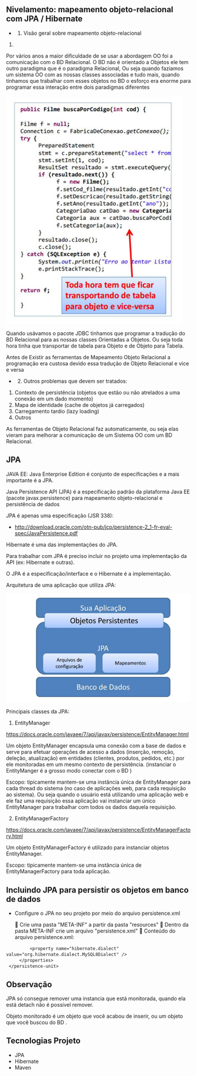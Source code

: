 ## Nivelamento: mapeamento objeto-relacional com JPA / Hibernate 

- 1) Visão geral sobre mapeamento objeto-relacional
1) 
Por vários anos a maior dificuldade de se usar a abordagem OO foi a comunicação com o BD Relacional.
O BD não é orientado a Objetos ele tem outro paradigma que é o paradigma Relacional, Ou seja quando faziamos
um sistema OO com as nossas classes associadas e tudo mais, quando tínhamos que trabalhar com esses objetos
no BD o esforço era enorme para programar essa interação entre dois paradigmas diferentes

![](.Readme_images/3d65032f.png)

Quando usávamos o pacote JDBC tinhamos que programar a tradução do BD Relacional para as nossas classes Orientadas a Objetos.
Ou seja toda hora tinha que transportar de tabela para Objeto e de Objeto para Tabela.

Antes de Existir as ferramentas de Mapeamento Objeto Relacional a programação era custosa devido essa tradução de Objeto Relacional
e vice e versa

- 2) Outros problemas que devem ser tratados:
1) Contexto de persistência (objetos que estão ou não atrelados a uma conexão em um dado momento)
2) Mapa de identidade (cache de objetos já carregados)
3) Carregamento tardio (lazy loading)
4) Outros 

As ferramentas de Objeto Relacional faz automaticamente, ou seja elas vieram para melhorar a comunicação de um Sistema OO
com um BD Relacional.

##  JPA


JAVA EE: Java Enterprise Edition é conjunto de especificações e a mais importante é a JPA.

Java Persistence API (JPA) é a especificação padrão da plataforma Java EE (pacote javax.persistence) para
mapeamento objeto-relacional e persistência de dados

JPA é apenas uma especificação (JSR 338):

- http://download.oracle.com/otn-pub/jcp/persistence-2_1-fr-eval-spec/JavaPersistence.pdf

Hibernate é uma das implementações do JPA.

Para trabalhar com JPA é preciso incluir no projeto uma implementação da API (ex: Hibernate e outras).

O JPA é a especificação/interface e o Hibernate é a implementação.

Arquitetura de uma aplicação que utiliza JPA: 

![](.Readme_images/a8caf43f.png)



Principais classes da JPA:

1) EntityManager

https://docs.oracle.com/javaee/7/api/javax/persistence/EntityManager.html

Um objeto EntityManager encapsula uma conexão com a base de dados e serve para efetuar operações de
acesso a dados (inserção, remoção, deleção, atualização) em entidades (clientes, produtos, pedidos, etc.)
por ele monitoradas em um mesmo contexto de persistência. 
(instanciar o EntityManger é a grosso modo conectar com o BD  )

Escopo: tipicamente mantem-se uma instância única de EntityManager para cada thread do sistema (no caso
de aplicações web, para cada requisição ao sistema). Ou seja quando o usuário está utilizando uma aplicação web
e ele faz uma requisição essa aplicação vai instanciar um único EntityManager para trabalhar com todos os dados
daquela requisição.


2) EntityManagerFactory 


https://docs.oracle.com/javaee/7/api/javax/persistence/EntityManagerFactory.html

Um objeto EntityManagerFactory é utilizado para instanciar objetos EntityManager.

Escopo: tipicamente mantem-se uma instância única de EntityManagerFactory para toda aplicação.


## Incluindo JPA para persistir os objetos em banco de dados


-  Configure o JPA no seu projeto por meio do arquivo persistence.xml

     Crie uma pasta "META-INF" a partir da pasta "resources"
     Dentro da pasta META-INF crie um arquivo "persistence.xml"
     Conteúdo do arquivo persistence.xml:

<?xml version="1.0" encoding="UTF-8"?>
<persistence xmlns="http://xmlns.jcp.org/xml/ns/persistence"
xmlns:xsi="http://www.w3.org/2001/XMLSchema-instance"
xsi:schemaLocation="http://xmlns.jcp.org/xml/ns/persistence
http://xmlns.jcp.org/xml/ns/persistence/persistence_2_1.xsd" version="2.1">
    <persistence-unit name="exemplo-jpa" transaction-type="RESOURCE_LOCAL">
        <properties>
            <property name="javax.persistence.jdbc.url"
            value="jdbc:mysql://localhost:3306/aulajpa?useSSL=FALSE&amp;serverTimezone=UTC" />
            <property name="javax.persistence.jdbc.driver" value="com.mysql.jdbc.Driver" />
            <property name="javax.persistence.jdbc.user" value="root" />
            <property name="javax.persistence.jdbc.password" value="" />
            <property name="hibernate.hbm2ddl.auto" value="update" />
            
             <property name="hibernate.dialect" value="org.hibernate.dialect.MySQL8Dialect" />
         </properties>
     </persistence-unit>
</persistence> 


## Observação

JPA só consegue remover uma instancia que está monitorada, quando ela está detach não é possivel remover.

Objeto monitorado é um objeto que você acabou de inserir, ou um objeto que você buscou do BD .



## Tecnologias Projeto

- JPA
- Hibernate
- Maven

